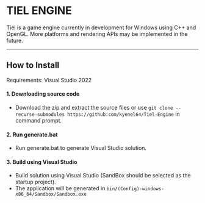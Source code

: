 # TIEL ENGINE
Tiel is a game engine currently in development for Windows using C++ and OpenGL. More platforms and rendering APIs may be implemented in the future.
***
## How to Install

Requirements: Visual Studio 2022

#### 1. Downloading source code
- Download the zip and extract the source files or use `git clone --recurse-submodules https://github.com/kyenel64/Tiel-Engine` in command prompt.

#### 2. Run generate.bat
- Run generate.bat to generate Visual Studio solution.

#### 3. Build using Visual Studio
- Build solution using Visual Studio (SandBox should be selected as the startup project).
- The application will be generated in `bin/(Config)-windows-x86_64/Sandbox/Sandbox.exe`
